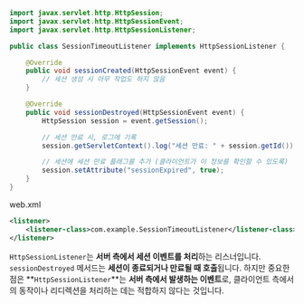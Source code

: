 

```java
import javax.servlet.http.HttpSession;
import javax.servlet.http.HttpSessionEvent;
import javax.servlet.http.HttpSessionListener;

public class SessionTimeoutListener implements HttpSessionListener {

    @Override
    public void sessionCreated(HttpSessionEvent event) {
        // 세션 생성 시 아무 작업도 하지 않음
    }

    @Override
    public void sessionDestroyed(HttpSessionEvent event) {
        HttpSession session = event.getSession();

        // 세션 만료 시, 로그에 기록
        session.getServletContext().log("세션 만료: " + session.getId());

        // 세션에 세션 만료 플래그를 추가 (클라이언트가 이 정보를 확인할 수 있도록)
        session.setAttribute("sessionExpired", true);
    }
}
```

web.xml
```xml
<listener>
    <listener-class>com.example.SessionTimeoutListener</listener-class>
</listener>
```



`HttpSessionListener`는 **서버 측에서 세션 이벤트를 처리**하는 리스너입니다. `sessionDestroyed` 메서드는 **세션이 종료되거나 만료될 때 호출**됩니다. 하지만 중요한 점은 **`HttpSessionListener`**는 **서버 측에서 발생하는 이벤트**로, 클라이언트 측에서의 동작이나 리디렉션을 처리하는 데는 적합하지 않다는 것입니다.





